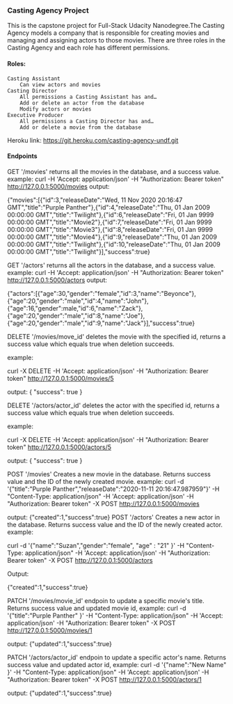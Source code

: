 ### Casting Agency Project
This is the capstone project for Full-Stack Udacity Nanodegree.The Casting Agency models a company that is responsible for creating movies and managing and assigning actors to those movies. There are three roles in the Casting Agency and each role has different permissions.
#### Roles:
	Casting Assistant
		Can view actors and movies
	Casting Director
		All permissions a Casting Assistant has and…
		Add or delete an actor from the database
		Modify actors or movies
	Executive Producer
		All permissions a Casting Director has and…
		Add or delete a movie from the database
		
Heroku link: https://git.heroku.com/casting-agency-undf.git
#### Endpoints
GET '/movies'
	returns all the movies in the database, and a success value.
example:
curl  -H 'Accept: application/json' -H "Authorization: Bearer token" http://127.0.0.1:5000/movies
 output:

{"movies":[{"id":3,"releaseDate":"Wed, 11 Nov 2020 20:16:47 GMT","title":"Purple Panther"},{"id":4,"releaseDate":"Thu, 01 Jan 2009 00:00:00 GMT","title":"Twilight"},{"id":6,"releaseDate":"Fri, 01 Jan 9999 00:00:00 GMT","title":"Movie2"},{"id":7,"releaseDate":"Fri, 01 Jan 9999 00:00:00 GMT","title":"Movie3"},{"id":8,"releaseDate":"Fri, 01 Jan 9999 00:00:00 GMT","title":"Movie4"},{"id":9,"releaseDate":"Thu, 01 Jan 2009 00:00:00 GMT","title":"Twilight"},{"id":10,"releaseDate":"Thu, 01 Jan 2009 00:00:00 GMT","title":"Twilight"}],"success":true}

GET '/actors'
	returns all the actors in the database, and a success value.
example:
curl  -H 'Accept: application/json' -H "Authorization: Bearer token" http://127.0.0.1:5000/actors
 output:
 
 {"actors":[{"age":30,"gender":"female","id":3,"name":"Beyonce"},{"age":20,"gender":"male","id":4,"name":"John"},{"age":16,"gender":male,"id":6,"name":"Zack"},{"age":20,"gender":"male","id":8,"name":"Joe"},{"age":20,"gender":"male","id":9,"name":"Jack"}],"success":true}
 
 DELETE '/movies/move_id'
 	deletes the movie with the specified id, returns a success value which equals true when deletion succeeds.
 	
 example:
 
 curl -X DELETE -H 'Accept: application/json' -H "Authorization: Bearer token" http://127.0.0.1:5000/movies/5

 output:
 { "success": true }
 
 DELETE '/actors/actor_id'
 	deletes the actor with the specified id, returns a success value which equals true when deletion succeeds.
 	
 example:
 
 curl -X DELETE -H 'Accept: application/json' -H "Authorization: Bearer token" http://127.0.0.1:5000/actors/5

 output:
 { "success": true }
 
 POST '/movies'
 	Creates a new movie in the database. Returns success value and the ID of the newly created movie.
 example:
 	curl -d '{"title":"Purple Panther","releaseDate":"2020-11-11 20:16:47.987959"}' -H "Content-Type: application/json" -H 'Accept: application/json' -H "Authorization: Bearer token" -X POST http://127.0.0.1:5000/movies
 	
 output:
 	{"created":1,"success":true}
POST '/actors'
	Creates a new actor in the database. Returns success value and the ID of the newly created actor.
example:

curl -d '{"name":"Suzan","gender":"female", "age" : "21" }' -H "Content-Type: application/json" -H 'Accept: application/json' -H "Authorization: Bearer token" -X POST http://127.0.0.1:5000/actors

Output:

{"created":1,"success":true}

PATCH '/movies/movie_id'
     endpoin to update a specific movie's title. Returns success value and updated movie id,
example:
 	curl -d '{"title":"Purple Panther" }' -H "Content-Type: application/json" -H 'Accept: application/json' -H "Authorization: Bearer token" -X POST http://127.0.0.1:5000/movies/1
 	
 output:
 	{"updated":1,"success":true}
 	
 	
PATCH '/actors/actor_id'
     endpoin to update a specific actor's name. Returns success value and updated actor id,
example:
 	curl -d '{"name":"New Name" }' -H "Content-Type: application/json" -H 'Accept: application/json' -H "Authorization: Bearer token" -X POST http://127.0.0.1:5000/actors/1
 	
 output:
 	{"updated":1,"success":true}


